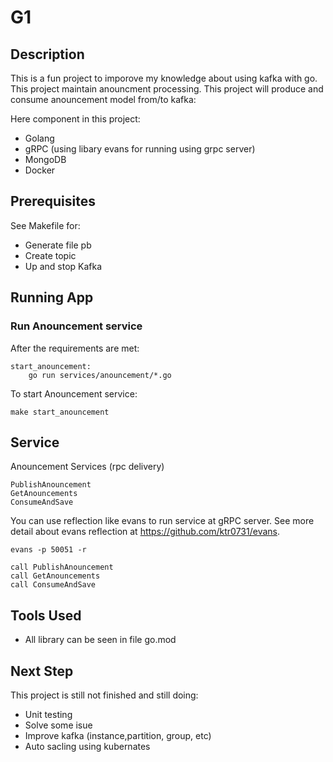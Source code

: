 # G1

## Description
This is a fun project to imporove my knowledge about using kafka with go. This project maintain anouncment processing. This project will produce and consume anouncement model from/to kafka:

Here component in this project:
* Golang 
* gRPC (using libary evans for running using grpc server)
* MongoDB
* Docker
## Prerequisites
See Makefile for:

* Generate file pb
* Create topic
* Up and stop Kafka

## Running App
### Run Anouncement service
After the requirements are met:
```
start_anouncement:
	go run services/anouncement/*.go
```
To start Anouncement service:
```
make start_anouncement
```


## Service
Anouncement Services (rpc delivery)
```
PublishAnouncement
GetAnouncements
ConsumeAndSave
```

You can use reflection like evans to run service at gRPC server. See more detail about evans reflection at https://github.com/ktr0731/evans.
```
evans -p 50051 -r

call PublishAnouncement
call GetAnouncements
call ConsumeAndSave
```


## Tools Used
* All library can be seen in file go.mod

## Next Step
This project is still not finished and still doing:
* Unit testing
* Solve some isue
* Improve kafka (instance,partition, group, etc)
* Auto sacling using kubernates

